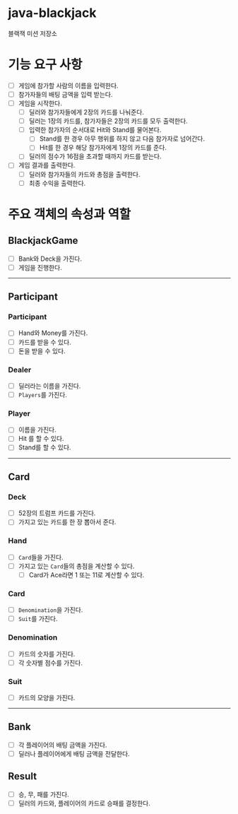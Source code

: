 # java-blackjack
블랙잭 미션 저장소

# 기능 요구 사항
- [ ] 게임에 참가할 사람의 이름을 입력한다.
- [ ] 참가자들의 배팅 금액을 입력 받는다.
- [ ] 게임을 시작한다.
  - [ ] 딜러와 참가자들에게 2장의 카드를 나눠준다.
  - [ ] 딜러는 1장의 카드를, 참가자들은 2장의 카드를 모두 출력한다.
  - [ ] 입력한 참가자의 순서대로 Hit와 Stand를 물어본다.
    - [ ] Stand를 한 경우 아무 행위를 하지 않고 다음 참가자로 넘어간다.
    - [ ] Hit를 한 경우 해당 참가자에게 1장의 카드를 준다.
  - [ ] 딜러의 점수가 16점을 초과할 때까지 카드를 받는다.
- [ ] 게임 결과를 출력한다.
  - [ ] 딜러와 참가자들의 카드와 총점을 출력한다.
  - [ ] 최종 수익을 출력한다.

# 주요 객체의 속성과 역할
## BlackjackGame
- [ ] Bank와 Deck을 가진다.
- [ ] 게임을 진행한다.
---
## Participant
### Participant
- [ ] Hand와 Money를 가진다.
- [ ] 카드를 받을 수 있다.
- [ ] 돈을 받을 수 있다.

### Dealer
- [ ] 딜러라는 이름을 가진다.
- [ ] `Players`를 가진다.

### Player
- [ ] 이름을 가진다.
- [ ] Hit 를 할 수 있다.
- [ ] Stand를 할 수 있다.
---
## Card
### Deck
- [ ] 52장의 트럼프 카드를 가진다.
- [ ] 가지고 있는 카드를 한 장 뽑아서 준다.

### Hand
- [ ] `Card`들을 가진다.
- [ ] 가지고 있는 `Card`들의 총점을 계산할 수 있다.
  - [ ] Card가 Ace라면 1 또는 11로 계산할 수 있다.

### Card
- [ ] `Denomination`을 가진다.
- [ ] `Suit`를 가진다.

### Denomination
- [ ] 카드의 숫자를 가진다.
- [ ] 각 숫자별 점수를 가진다.

### Suit
- [ ] 카드의 모양을 가진다.
---
## Bank
- [ ] 각 플레이어의 배팅 금액을 가진다.
- [ ] 딜러나 플레이어에게 배팅 금액을 전달한다.

## Result
- [ ] 승, 무, 패를 가진다.
- [ ] 딜러의 카드와, 플레이어의 카드로 승패를 결정한다.
